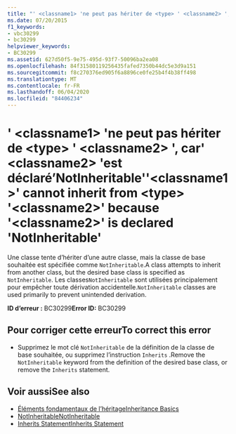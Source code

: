 ```yaml
---
title: "' <classname1> 'ne peut pas hériter de <type> ' <classname2> ', car' <classname2> 'est déclaré’NotInheritable'"
ms.date: 07/20/2015
f1_keywords:
- vbc30299
- bc30299
helpviewer_keywords:
- BC30299
ms.assetid: 627d50f5-9e75-495d-93f7-50096ba2ea08
ms.openlocfilehash: 84f31580119256435fafed7350b44dc5e3d9a151
ms.sourcegitcommit: f8c270376ed905f6a8896ce0fe25b4f4b38ff498
ms.translationtype: MT
ms.contentlocale: fr-FR
ms.lasthandoff: 06/04/2020
ms.locfileid: "84406234"
---
```

# <a name="classname1-cannot-inherit-from-type-classname2-because-classname2-is-declared-notinheritable"></a><span data-ttu-id="d803f-102">' \<classname1> 'ne peut pas hériter de \<type> ' \<classname2> ', car' \<classname2> 'est déclaré’NotInheritable'</span><span class="sxs-lookup"><span data-stu-id="d803f-102">'\<classname1>' cannot inherit from \<type> '\<classname2>' because '\<classname2>' is declared 'NotInheritable'</span></span>
<span data-ttu-id="d803f-103">Une classe tente d’hériter d’une autre classe, mais la classe de base souhaitée est spécifiée comme `NotInheritable`.</span><span class="sxs-lookup"><span data-stu-id="d803f-103">A class attempts to inherit from another class, but the desired base class is specified as `NotInheritable`.</span></span> <span data-ttu-id="d803f-104">Les classes`NotInheritable` sont utilisées principalement pour empêcher toute dérivation accidentelle.</span><span class="sxs-lookup"><span data-stu-id="d803f-104">`NotInheritable` classes are used primarily to prevent unintended derivation.</span></span>  
  
 <span data-ttu-id="d803f-105">**ID d’erreur :** BC30299</span><span class="sxs-lookup"><span data-stu-id="d803f-105">**Error ID:** BC30299</span></span>  
  
## <a name="to-correct-this-error"></a><span data-ttu-id="d803f-106">Pour corriger cette erreur</span><span class="sxs-lookup"><span data-stu-id="d803f-106">To correct this error</span></span>  
  
- <span data-ttu-id="d803f-107">Supprimez le mot clé `NotInheritable` de la définition de la classe de base souhaitée, ou supprimez l’instruction `Inherits` .</span><span class="sxs-lookup"><span data-stu-id="d803f-107">Remove the `NotInheritable` keyword from the definition of the desired base class, or remove the `Inherits` statement.</span></span>  
  
## <a name="see-also"></a><span data-ttu-id="d803f-108">Voir aussi</span><span class="sxs-lookup"><span data-stu-id="d803f-108">See also</span></span>

- [<span data-ttu-id="d803f-109">Éléments fondamentaux de l’héritage</span><span class="sxs-lookup"><span data-stu-id="d803f-109">Inheritance Basics</span></span>](../programming-guide/language-features/objects-and-classes/inheritance-basics.md)
- [<span data-ttu-id="d803f-110">NotInheritable</span><span class="sxs-lookup"><span data-stu-id="d803f-110">NotInheritable</span></span>](../language-reference/modifiers/notinheritable.md)
- [<span data-ttu-id="d803f-111">Inherits Statement</span><span class="sxs-lookup"><span data-stu-id="d803f-111">Inherits Statement</span></span>](../language-reference/statements/inherits-statement.md)
